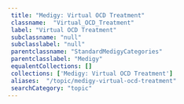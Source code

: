 ```yaml
--- 
 title: "Medigy: Virtual OCD Treatment" 
 classname:  "Virtual_OCD_Treatment" 
 label: "Virtual OCD Treatment" 
 subclassname: "null" 
 subclasslabel: "null" 
 parentclassname: "StandardMedigyCategories" 
 parentclasslabel: "Medigy" 
 equalentCollections: [] 
 collections: ['Medigy: Virtual OCD Treatment']
 aliases:  "/topic/medigy-virtual-ocd-treatment"  
 searchCategory: "topic" 
---
```

